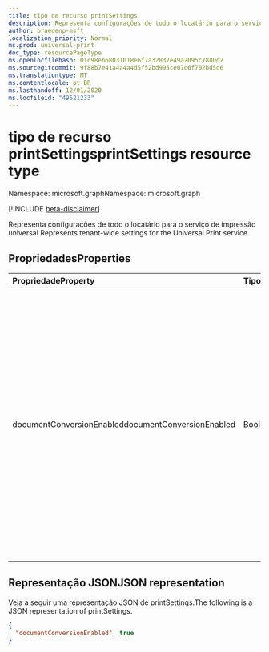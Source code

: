 ```yaml
---
title: tipo de recurso printSettings
description: Representa configurações de todo o locatário para o serviço de impressão universal.
author: braedenp-msft
localization_priority: Normal
ms.prod: universal-print
doc_type: resourcePageType
ms.openlocfilehash: 01c98eb68031018e6f7a32837e49a2095c7880d2
ms.sourcegitcommit: 9f88b7e41a4a4a4d5f52bd995ce07c6f702bd5d6
ms.translationtype: MT
ms.contentlocale: pt-BR
ms.lasthandoff: 12/01/2020
ms.locfileid: "49521233"
---
```

# <a name="printsettings-resource-type"></a><span data-ttu-id="b4d3b-103">tipo de recurso printSettings</span><span class="sxs-lookup"><span data-stu-id="b4d3b-103">printSettings resource type</span></span>

<span data-ttu-id="b4d3b-104">Namespace: microsoft.graph</span><span class="sxs-lookup"><span data-stu-id="b4d3b-104">Namespace: microsoft.graph</span></span>

[!INCLUDE [beta-disclaimer](../../includes/beta-disclaimer.md)]

<span data-ttu-id="b4d3b-105">Representa configurações de todo o locatário para o serviço de impressão universal.</span><span class="sxs-lookup"><span data-stu-id="b4d3b-105">Represents tenant-wide settings for the Universal Print service.</span></span>

## <a name="properties"></a><span data-ttu-id="b4d3b-106">Propriedades</span><span class="sxs-lookup"><span data-stu-id="b4d3b-106">Properties</span></span>
| <span data-ttu-id="b4d3b-107">Propriedade</span><span class="sxs-lookup"><span data-stu-id="b4d3b-107">Property</span></span>     | <span data-ttu-id="b4d3b-108">Tipo</span><span class="sxs-lookup"><span data-stu-id="b4d3b-108">Type</span></span>        | <span data-ttu-id="b4d3b-109">Descrição</span><span class="sxs-lookup"><span data-stu-id="b4d3b-109">Description</span></span> |
|:-------------|:------------|:------------|
|<span data-ttu-id="b4d3b-110">documentConversionEnabled</span><span class="sxs-lookup"><span data-stu-id="b4d3b-110">documentConversionEnabled</span></span>|<span data-ttu-id="b4d3b-111">Boolean</span><span class="sxs-lookup"><span data-stu-id="b4d3b-111">Boolean</span></span>|<span data-ttu-id="b4d3b-112">Especifica se a conversão de documentos está habilitada para o locatário.</span><span class="sxs-lookup"><span data-stu-id="b4d3b-112">Specifies whether document conversion is enabled for the tenant.</span></span> <span data-ttu-id="b4d3b-113">Se a conversão de documentos estiver habilitada, o serviço de impressão universal converterá automaticamente os documentos em um formato compatível com a impressora (XPS para PDF), quando necessário.</span><span class="sxs-lookup"><span data-stu-id="b4d3b-113">If document conversion is enabled, Universal Print service will automatically convert documents into a format compatible with the printer (xps to pdf) when needed.</span></span>|

## <a name="json-representation"></a><span data-ttu-id="b4d3b-114">Representação JSON</span><span class="sxs-lookup"><span data-stu-id="b4d3b-114">JSON representation</span></span>

<span data-ttu-id="b4d3b-115">Veja a seguir uma representação JSON de printSettings.</span><span class="sxs-lookup"><span data-stu-id="b4d3b-115">The following is a JSON representation of printSettings.</span></span>
<!-- {
  "blockType": "resource",
  "optionalProperties": [

  ],
  "@odata.type": "microsoft.graph.printSettings"
}-->

```json
{
  "documentConversionEnabled": true
}
```


